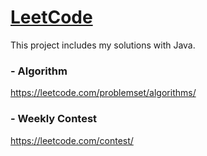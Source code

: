 # [LeetCode](https://leetcode.com/)
This project includes my solutions with Java.

### - Algorithm

https://leetcode.com/problemset/algorithms/

### - Weekly Contest

https://leetcode.com/contest/
